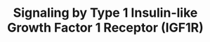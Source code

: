 ---
annotations:
- type: Pathway Ontology
  value: signaling pathway
authors:
- ReactomeTeam
- Anwesha
- Egonw
description: 'Binding of IGF1 (IGF-I) or IGF2 (IGF-II) to the extracellular alpha
  peptides of the type 1 insulin-like growth factor receptor (IGF1R) triggers the
  activation of two major signaling pathways: the SOS-RAS-RAF-MAPK (ERK) pathway and
  the PI3K-PKB (AKT) pathway (recently reviewed in Pavelic et al. 2007, Chitnis et
  al. 2008, Maki et al. 2010, Parella et al. 2010, Annunziata et al. 2011, Siddle
  et al. 2012, Holzenberger 2012).  View original pathway at [http://www.reactome.org/PathwayBrowser/#DIAGRAM=2404192
  Reactome].'
last-edited: 2021-01-25
organisms:
- Homo sapiens
redirect_from:
- /index.php/Pathway:WP2677
- /instance/WP2677
schema-jsonld:
- '@context': https://schema.org/
  '@id': https://wikipathways.github.io/pathways/WP2677.html
  '@type': Dataset
  creator:
    '@type': Organization
    name: WikiPathways
  description: 'Binding of IGF1 (IGF-I) or IGF2 (IGF-II) to the extracellular alpha
    peptides of the type 1 insulin-like growth factor receptor (IGF1R) triggers the
    activation of two major signaling pathways: the SOS-RAS-RAF-MAPK (ERK) pathway
    and the PI3K-PKB (AKT) pathway (recently reviewed in Pavelic et al. 2007, Chitnis
    et al. 2008, Maki et al. 2010, Parella et al. 2010, Annunziata et al. 2011, Siddle
    et al. 2012, Holzenberger 2012).  View original pathway at [http://www.reactome.org/PathwayBrowser/#DIAGRAM=2404192
    Reactome].'
  keywords:
  - IRS1,4
  - 'IGF1R(31-736) '
  - 'IRS1 '
  - IRS2
  - 'p-Y239,Y240,Y317-SHC1-2 '
  - 'S-Farn-Me PalmS NRAS '
  - 'GTP '
  - 'PIK3R1 '
  - p21 RAS:GDP
  - 'SHC1 '
  - IGF1,2:p-3Y-IGF1R:SHC1
  - 'SHC1-1(156-583) '
  - p-Y-IRS1,p-Y-IRS2:PI3K
  - IGF1,2:p-IGF1R:IRS1,2,4
  - PI3K
  - GDP
  - 'PIK3CB '
  - 'PIK3CA '
  - MTOR signalling
  - SHC1
  - 'p-Y194,Y195,Y272-SHC1-3 '
  - GTP
  - GRB2-1:SOS1:p-3Y-SHC1
  - 'GDP '
  - IGF1,2
  - 'p-Y349,Y350,Y427-SHC1-1 '
  - p21 RAS:GTP
  - 'IRS4 '
  - 'IGF1R(741-1367) '
  - cascade
  - IGF1,2:p-3Y-IGF1R
  - PI3K Cascade
  - IGF1,2:p-IGF1R:IRS2
  - ADP
  - 'IRS2 '
  - 'p-Y1161,Y1165,Y1166-IGF1R(741-1367) '
  - GRB2-1:SOS1:p-Y-IRS1,p-Y-IRS2
  - 'PIK3R2 '
  - IGF1R
  - 'SOS1 '
  - 'IGF1 '
  - 'S-Farn-Me-2xPalmS HRAS '
  - 'p-Y-IRS4 '
  - IGF1,2:p-IGF1R:IRS1,4
  - 'GRB2-1 '
  - GRB2-1:SOS1
  - 'p-Y-IRS2 '
  - 'SHC1-2 '
  - glc-fuc-CILP
  - IGF1,2:IGF1R
  - 'p-Y-IRS1 '
  - 'S-Farn-Me-PalmS KRAS4A '
  - IGF1,2:p-IGF1R:p-IRS1,2,4
  - p-3Y-SHC1
  - 'IGF2(25-91) '
  - 'S-Farn-Me KRAS4B '
  - RAF/MAP kinase
  - IGF1,2:p-3Y-IGF1R:p-3Y-SHC1
  - 'p-6Y-IRS1 '
  - p-Y-IRS1,p-Y-IRS2
  - ATP
  license: CC0
  name: Signaling by Type 1 Insulin-like Growth Factor 1 Receptor (IGF1R)
seo: CreativeWork
title: Signaling by Type 1 Insulin-like Growth Factor 1 Receptor (IGF1R)
wpid: WP2677
---